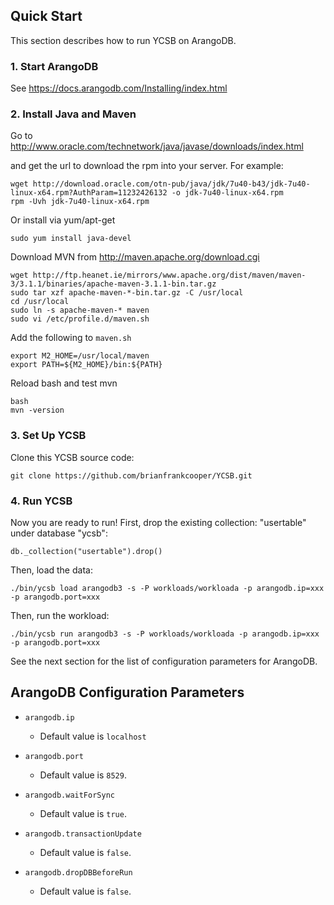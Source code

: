 <!--
Copyright (c) 2012 - 2015 YCSB contributors. All rights reserved.

Licensed under the Apache License, Version 2.0 (the "License"); you
may not use this file except in compliance with the License. You
may obtain a copy of the License at

http://www.apache.org/licenses/LICENSE-2.0

Unless required by applicable law or agreed to in writing, software
distributed under the License is distributed on an "AS IS" BASIS,
WITHOUT WARRANTIES OR CONDITIONS OF ANY KIND, either express or
implied. See the License for the specific language governing
permissions and limitations under the License. See accompanying
LICENSE file.
-->

## Quick Start

This section describes how to run YCSB on ArangoDB. 

### 1. Start ArangoDB
See https://docs.arangodb.com/Installing/index.html

### 2. Install Java and Maven

Go to http://www.oracle.com/technetwork/java/javase/downloads/index.html

and get the url to download the rpm into your server. For example:

    wget http://download.oracle.com/otn-pub/java/jdk/7u40-b43/jdk-7u40-linux-x64.rpm?AuthParam=11232426132 -o jdk-7u40-linux-x64.rpm
    rpm -Uvh jdk-7u40-linux-x64.rpm
    
Or install via yum/apt-get

    sudo yum install java-devel

Download MVN from http://maven.apache.org/download.cgi

    wget http://ftp.heanet.ie/mirrors/www.apache.org/dist/maven/maven-3/3.1.1/binaries/apache-maven-3.1.1-bin.tar.gz
    sudo tar xzf apache-maven-*-bin.tar.gz -C /usr/local
    cd /usr/local
    sudo ln -s apache-maven-* maven
    sudo vi /etc/profile.d/maven.sh

Add the following to `maven.sh`

    export M2_HOME=/usr/local/maven
    export PATH=${M2_HOME}/bin:${PATH}

Reload bash and test mvn

    bash
    mvn -version

### 3. Set Up YCSB

Clone this YCSB source code:

    git clone https://github.com/brianfrankcooper/YCSB.git

### 4. Run YCSB

Now you are ready to run! First, drop the existing collection: "usertable" under database "ycsb":
	
	db._collection("usertable").drop()

Then, load the data:

    ./bin/ycsb load arangodb3 -s -P workloads/workloada -p arangodb.ip=xxx -p arangodb.port=xxx

Then, run the workload:

    ./bin/ycsb run arangodb3 -s -P workloads/workloada -p arangodb.ip=xxx -p arangodb.port=xxx

See the next section for the list of configuration parameters for ArangoDB.

## ArangoDB Configuration Parameters

- `arangodb.ip`
  - Default value is `localhost`

- `arangodb.port`
  - Default value is `8529`.
  
- `arangodb.waitForSync`
  - Default value is `true`.
  
- `arangodb.transactionUpdate`
  - Default value is `false`.

- `arangodb.dropDBBeforeRun`
  - Default value is `false`.
